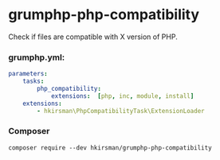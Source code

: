 # grumphp-php-compatibility

Check if files are compatible with X version of PHP.

### grumphp.yml:
````yml
parameters:
    tasks:
        php_compatibility:
            extensions:  [php, inc, module, install]
    extensions:
        - hkirsman\PhpCompatibilityTask\ExtensionLoader
````

### Composer

``composer require --dev hkirsman/grumphp-php-compatibility``
